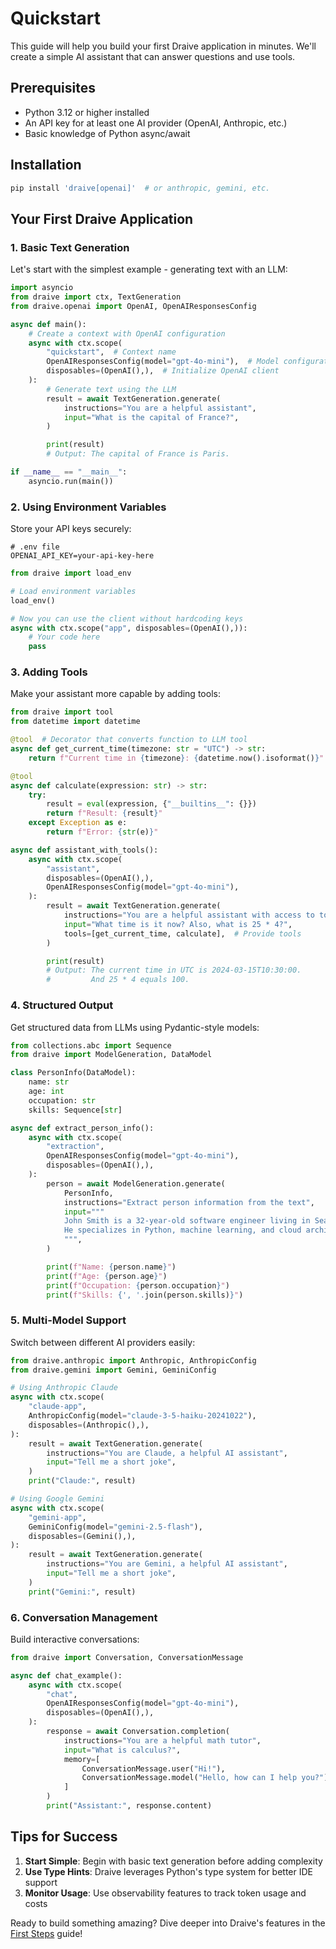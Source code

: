 # Quickstart

This guide will help you build your first Draive application in minutes. We'll create a simple AI assistant that can answer questions and use tools.

## Prerequisites

- Python 3.12 or higher installed
- An API key for at least one AI provider (OpenAI, Anthropic, etc.)
- Basic knowledge of Python async/await

## Installation

```bash
pip install 'draive[openai]'  # or anthropic, gemini, etc.
```

## Your First Draive Application

### 1. Basic Text Generation

Let's start with the simplest example - generating text with an LLM:

```python
import asyncio
from draive import ctx, TextGeneration
from draive.openai import OpenAI, OpenAIResponsesConfig

async def main():
    # Create a context with OpenAI configuration
    async with ctx.scope(
        "quickstart",  # Context name
        OpenAIResponsesConfig(model="gpt-4o-mini"),  # Model configuration
        disposables=(OpenAI(),),  # Initialize OpenAI client
    ):
        # Generate text using the LLM
        result = await TextGeneration.generate(
            instructions="You are a helpful assistant",
            input="What is the capital of France?",
        )

        print(result)
        # Output: The capital of France is Paris.

if __name__ == "__main__":
    asyncio.run(main())
```

### 2. Using Environment Variables

Store your API keys securely:

```
# .env file
OPENAI_API_KEY=your-api-key-here
```

```python
from draive import load_env

# Load environment variables
load_env()

# Now you can use the client without hardcoding keys
async with ctx.scope("app", disposables=(OpenAI(),)):
    # Your code here
    pass
```

### 3. Adding Tools

Make your assistant more capable by adding tools:

```python
from draive import tool
from datetime import datetime

@tool  # Decorator that converts function to LLM tool
async def get_current_time(timezone: str = "UTC") -> str:
    return f"Current time in {timezone}: {datetime.now().isoformat()}"

@tool
async def calculate(expression: str) -> str:
    try:
        result = eval(expression, {"__builtins__": {}})
        return f"Result: {result}"
    except Exception as e:
        return f"Error: {str(e)}"

async def assistant_with_tools():
    async with ctx.scope(
        "assistant",
        disposables=(OpenAI(),),
        OpenAIResponsesConfig(model="gpt-4o-mini"),
    ):
        result = await TextGeneration.generate(
            instructions="You are a helpful assistant with access to tools",
            input="What time is it now? Also, what is 25 * 4?",
            tools=[get_current_time, calculate],  # Provide tools
        )

        print(result)
        # Output: The current time in UTC is 2024-03-15T10:30:00.
        #         And 25 * 4 equals 100.
```

### 4. Structured Output

Get structured data from LLMs using Pydantic-style models:

```python
from collections.abc import Sequence
from draive import ModelGeneration, DataModel

class PersonInfo(DataModel):
    name: str
    age: int
    occupation: str
    skills: Sequence[str]

async def extract_person_info():
    async with ctx.scope(
        "extraction",
        OpenAIResponsesConfig(model="gpt-4o-mini"),
        disposables=(OpenAI(),),
    ):
        person = await ModelGeneration.generate(
            PersonInfo,
            instructions="Extract person information from the text",
            input="""
            John Smith is a 32-year-old software engineer living in Seattle.
            He specializes in Python, machine learning, and cloud architecture.
            """,
        )

        print(f"Name: {person.name}")
        print(f"Age: {person.age}")
        print(f"Occupation: {person.occupation}")
        print(f"Skills: {', '.join(person.skills)}")
```

### 5. Multi-Model Support

Switch between different AI providers easily:

```python
from draive.anthropic import Anthropic, AnthropicConfig
from draive.gemini import Gemini, GeminiConfig

# Using Anthropic Claude
async with ctx.scope(
    "claude-app",
    AnthropicConfig(model="claude-3-5-haiku-20241022"),
    disposables=(Anthropic(),),
):
    result = await TextGeneration.generate(
        instructions="You are Claude, a helpful AI assistant",
        input="Tell me a short joke",
    )
    print("Claude:", result)

# Using Google Gemini
async with ctx.scope(
    "gemini-app",
    GeminiConfig(model="gemini-2.5-flash"),
    disposables=(Gemini(),),
):
    result = await TextGeneration.generate(
        instructions="You are Gemini, a helpful AI assistant",
        input="Tell me a short joke",
    )
    print("Gemini:", result)
```

### 6. Conversation Management

Build interactive conversations:

```python
from draive import Conversation, ConversationMessage

async def chat_example():
    async with ctx.scope(
        "chat",
        OpenAIResponsesConfig(model="gpt-4o-mini"),
        disposables=(OpenAI(),),
    ):
        response = await Conversation.completion(
            instructions="You are a helpful math tutor",
            input="What is calculus?",
            memory=[
                ConversationMessage.user("Hi!"),
                ConversationMessage.model("Hello, how can I help you?"),
            ]
        )
        print("Assistant:", response.content)
```

## Tips for Success

1. **Start Simple**: Begin with basic text generation before adding complexity
2. **Use Type Hints**: Draive leverages Python's type system for better IDE support
3. **Monitor Usage**: Use observability features to track token usage and costs

Ready to build something amazing? Dive deeper into Draive's features in the [First Steps](first-steps.md) guide!
